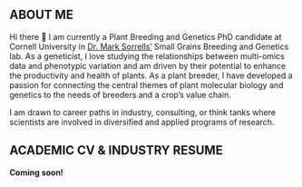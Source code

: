 ## ABOUT ME  

Hi there :wave: I am currently a Plant Breeding and Genetics PhD candidate at Cornell University in [Dr. Mark Sorrells’](https://plbrgen.cals.cornell.edu/people/mark-sorrells/) Small Grains Breeding and Genetics lab. As a geneticist, I love studying the relationships between multi-omics data and phenotypic variation and am driven by their potential to enhance the productivity and health of plants. As a plant breeder, I have developed a passion for connecting the central themes of plant molecular biology and genetics to the needs of breeders and a crop’s value chain.  

I am drawn to career paths in industry, consulting, or think tanks where scientists are involved in diversified and applied programs of research.




## ACADEMIC CV & INDUSTRY RESUME  

**Coming soon!**
